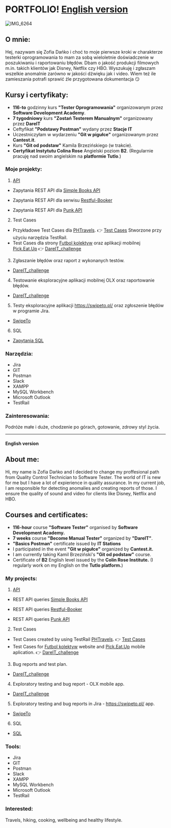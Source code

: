 # PORTFOLIO! [English version](#english-version)


![IMG_6264](https://user-images.githubusercontent.com/102677799/210249109-14005ed3-d44c-4f28-8de4-2e9c61935e00.JPG)


## O mnie:
Hej, nazywam się Zofia Dańko i choć to moje pierwsze kroki w charakterze testerki oprogramowania to mam za sobą wieloletnie doświadczenie w poszukiwaniu 
i raportowaniu błędów. Dbam o jakość produkcji filmowych m.in. takich klientów jak Disney, Netflix czy HBO. Wyszukuję i zgłaszam wszelkie anomalnie zarówno w jakości dźwięku jak i video. Wiem też ile zamieszania potrafi sprawić źle przygotowana dokumentacja :smirk: 
## Kursy i certyfikaty:

* **116-to** godzinny kurs **"Tester Oprogramowania"** organizowanym przez **Software Development Academy**. 
* **7 tygodniowy** kurs **"Zostań Testerem Manualnym"** organizowany przez **DareIT**
* Ceftyfikat **"Podstawy Postman"** wydany przez **Stacje IT** 
* Uczestniczyłam w wydarzeniu **"Git w pigułce"** organizowanym przez **Cantest.it**. 
* Kurs **"Git od podstaw"** Kamila Brzezińskiego (w trakcie). 
* **Certyfikat Instytutu Colina Rose** Angielski poziom **B2**. (Regularnie pracuję nad swoim angielskim na **platformie Tutlo**.)

 




### Moje projekty:

1. [API](https://github.com/ZofiaD/PORTFOLIO/tree/main/API)
 * Zapytania REST API dla [Simple Books API](https://github.com/vdespa/introduction-to-postman-course/blob/main/simple-books-api.md)
 
 * Zapytania REST API dla serwisu [Restful-Booker](https://restful-booker.herokuapp.com/)

 * Zapytania REST API dla [Punk API](https://punkapi.com/documentation/v2)

2. Test Cases
 * Przykładowe Test Cases dla [PHTravels](https://phptravels.net/). :point_right: [Test Cases](https://github.com/ZofiaD/PORTFOLIO/blob/main/TestCase.pdf) Stworzone przy użyciu narzędzia TestRail.
 * Test Cases dla strony [Futbol kolektyw](//scouts-test.futbolkolektyw.pl/pl) oraz aplikacji mobilnej [Pick.Eat.Up](https://pickeatup.io/) :point_right: [DareIT_challenge](https://drive.google.com/drive/folders/1OZHrDLQ9Q7OqTHEhCYCJTAEUBQSixOHD?usp=share_link)

3. Zgłaszanie błędów oraz raport z wykonanych testów.

 * [DareIT_challenge](https://drive.google.com/drive/folders/1ZBefbKlAniqDTgZPBl3wGLYppKZZWG9B?usp=share_link)
 
4. Testowanie eksploracyjne aplikacji mobilnej OLX oraz raportowanie błędów.

 * [DareIT_challenge](https://drive.google.com/drive/folders/1i8yyyPkfFo5nn885NUhzRrJreoPbNUPf?usp=share_link)
 
5. Testy eksploracyjne aplikacji https://swipeto.pl/ oraz zgłoszenie błędów w programie Jira.

 * [SwipeTo](https://github.com/ZofiaD/PORTFOLIO/files/11171694/swipe.pdf)
 
6. SQL

 * [Zapytania SQL](https://github.com/ZofiaD/PORTFOLIO/files/11179315/SQL.pdf)


 
 
### Narzędzia:
 * Jira
 * GIT
 * Postman
 * Slack
 * XAMPP
 * MySQL Workbench
 * Microsoft Outlook 
 * TestRail
 

### Zainteresowania:
Podróże małe i duże, chodzenie po górach, gotowanie, zdrowy styl życia.

---

#### English version

## About me:
Hi, my name is Zofia Dańko and I decided to change my proffesional path from Quality Control Technician to Software Tester.  The world of IT is new for me but I have a lot of expierience in quality assurance. In my current job, I am responsible for detecting anomalies and creating reports of those. I ensure the quality of sound and video for clients like Disney, Netflix and HBO.

## Courses and certificates:
* **116-hour** course **"Software Tester"** organised by **Software Development Academy.** 
* **7 weeks** course **"Become Manual Tester"** organized by **"DareIT"**.
* **"Basics Postman"** certificate issued by  **IT Stations** 
* I participated in the event **"Git w pigułce"** organized by **Cantest.it.** 
* I am currently taking Kamil Brzeziński's **"Git od podstaw"** course. 
* Certificate of **B2** English level issued by the **Colin Rose Institute.** (I regularly work on my English on the **Tutlo platform.**)





### My projects:

1. [API](https://github.com/ZofiaD/PORTFOLIO/tree/main/API) 

* REST API queries [Simple Books API](https://github.com/vdespa/introduction-to-postman-course/blob/main/simple-books-api.md)

* REST API queries [Restful-Booker](https://restful-booker.herokuapp.com/)

* REST API queries [Punk API](https://punkapi.com/documentation/v2)

2. Test Cases

* Test Cases created by using TestRail [PHTravels](https://phptravels.net/). :point_right: [Test Cases](https://github.com/ZofiaD/PORTFOLIO/blob/main/TestCase.pdf)
* Test Cases for [Futbol kolektyw](//scouts-test.futbolkolektyw.pl/pl) website and [Pick.Eat.Up](https://pickeatup.io/) mobile aplication.  :point_right: [DareIT_challenge](https://drive.google.com/drive/folders/1OZHrDLQ9Q7OqTHEhCYCJTAEUBQSixOHD?usp=share_link)

3. Bug reports and test plan.

 * [DareIT_challenge](https://drive.google.com/drive/folders/1ZBefbKlAniqDTgZPBl3wGLYppKZZWG9B?usp=share_link)
 
4. Exploratory testing and bug report - OLX mobile app.

 * [DareIT_challenge](https://drive.google.com/drive/folders/1i8yyyPkfFo5nn885NUhzRrJreoPbNUPf?usp=share_link)
 
5. Exploratory testing and bug reports in Jira -  https://swipeto.pl/ app.
 * [SwipeTo](https://github.com/ZofiaD/PORTFOLIO/files/11171694/swipe.pdf)
 
6. SQL

 * [SQL](https://github.com/ZofiaD/PORTFOLIO/files/11179398/SQL.pdf)


### Tools:
 * Jira
 * GIT
 * Postman
 * Slack
 * XAMPP
 * MySQL Workbench
 * Microsoft Outlook 
 * TestRail

### Interested:

Travels, hiking, cooking, wellbeing and healthy lifestyle.
